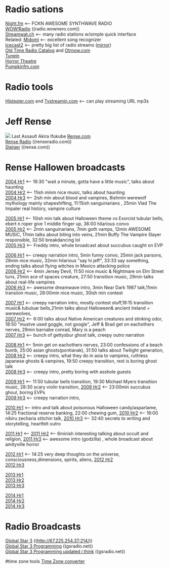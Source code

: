 # Radio sations
[Night.fm](https://nightride.fm/)  <-- FCKN AWESOME SYNTHWAVE RADIO  
[WOW!Radio](https://radio.wownero.com/) ((radio.wownero.com))  
[Streamwat.ch](http://streamwat.ch/radio/)  <-- many radio stations w/simple quick interface  
Related: [Midomi](https://www.midomi.com/)  <-- excellent song recognizer  
[Icecast2](http://167.88.153.133/)  <-- pretty big list of radio streams  ([mirror](http://dir.xiph.org/genres))  
[Old Time Radio Catalog](https://www.otrcat.com/)  and [Otrnow.com](https://otrnow.com/)  
[Tunein](https://tunein.com/)  
[Horror Theatre](http://www.horror-theatre.com/)  
[Pumpkinfm.com](https://pumpkinfm.com/)  

# Radio tools
[Hlstester.com](https://www.hlstester.com/) and [Tvstreamin.com](https://tvstreamin.com/stream-tester.html)   <-- can play streaming URL mp3s   

# Jeff Rense
<img src="https://www.renseradio.com/JR-2b.jpg">  Last Assault  Akira Ifukube
[Rense.com](https://rense.com/)  
[Rense Radio](https://www.renseradio.com/) ((renseradio.com))  
[Steiger](https://rense.com/steiger/steigerA.htm)  ((rense.com))  

# Rense Hallowen broadcasts
[2004 Hr1](http://mediaarchives.gsradio.net/rense/special/rense_Steiger_102904_hr1.mp3)  <-- 16:30 "wait a minute, gotta have a little music", talks about haunting  
[2004 Hr2](http://mediaarchives.gsradio.net/rense/special/rense_Steiger_102904_hr2.mp3)  <-- 11ish minm nice music, talks about haunting  
[2004 Hr3](http://mediaarchives.gsradio.net/rense/special/rense_Steiger_102904_hr3.mp3)  <-- 2ish min about blood and vampires, 8ishmin werewolf mythology mainly shapeshifting, 11:15ish sanguinarians , 25min Vlad The Impaler real history, vampire culture  

[2005 Hr1](http://mediaarchives.gsradio.net/rense/special/rense_Steiger_102805_hr1.mp3)  <-- 10ish min talk about Halloween theme vs Exorcist tubular bells, ebert n roper give 1 middle finger up, 36:00 hilarious convo  
[2005 Hr2](http://mediaarchives.gsradio.net/rense/special/rense_Steiger_102805_hr2.mp3)  <-- 2min sanguinarians, 7min goth vamps, 12min AWESOME MUSIC, 17min talks about biting into veins, 21min Buffy The Vampire Slayer responsible, 32:50 breakdancing lol  
[2005 Hr3](http://mediaarchives.gsradio.net/rense/special/rense_Steiger_102805_hr3.mp3)  <-- Freddy intro, whole broadcast about succubus caught on EVP 

[2006 Hr1](http://mediaarchives.gsradio.net/rense/special/rense_Steiger_102706_hr1.mp3)  <-- creepy narration intro, 5min funny convo, 25min jack parsons, 28min nice music, 32min hilarious "say hi jeff", 33:33 say something, ending talks about flying witches in Mexico attacking police   
[2006 Hr2](http://mediaarchives.gsradio.net/rense/special/rense_Steiger_102706_hr2.mp3)  <-- 4min Jersey Devil, 11:50 nice music & Nightmare on Elm Street tuns, 21min ace of spaces creature, 27:50 transition music,  29min talks about real-life vampires  
[2006 Hr3](http://mediaarchives.gsradio.net/rense/special/rense_Steiger_102706_hr3.mp3)  <-- awesome dreamwave intro, 3min Near Dark 1987 talk,11min transiion music, 28:00min nice music,  30ish min contest

[2007 Hr1](http://mediaarchives.gsradio.net/rense/special/rense_Steiger_102607_hr1.mp3)  <-- creepy narration intro, mostly contest stuff,19:15 transition music& tubuluar bells,21min talks about Halloween& ancient Ireland = werewolves,   
[2007 Hr2](http://mediaarchives.gsradio.net/rense/special/rense_Steiger_102607_hr2.mp3)  <-- 6:00 talks about Native American creatures and stinking odor, 18:50 "mustve used goggle, not google", Jeff & Brad get on eachothers nerves, 29min barnabe conrad,  Mary is a peach  
[2007 Hr3](http://mediaarchives.gsradio.net/rense/special/rense_Steiger_102607_hr3.mp3)  <-- bunch of gettysbur ghost talk, creepy outro narration

[2008 Hr1](http://mediaarchives.gsradio.net/rense/special/rense_Steiger_102408_hr1.mp3)  <-- 5min get on eachothers nerves, 23:00 confessions of a beach bumb, 25:00 asian ghosts(pontianak), 31:50 talks about Twilight generation,  
[2008 Hr2](http://mediaarchives.gsradio.net/rense/special/rense_Steiger_102408_hr2.mp3)  <-- creepy intro, what they do in asia to vampires, ruthless japanese ghosts & vampires,  19:50 creepy transition, rest is boring ghost talk  
[2008 Hr3](http://mediaarchives.gsradio.net/rense/special/rense_Steiger_102408_hr3.mp3)  <-- creepy intro, pretty boring with asshole guests  

[2009 Hr1](http://mediaarchives.gsradio.net/rense/special/rense_Steiger_103009_hr1.mp3)  <-- 11:50 tubular bells transition, 19:30 Michael Myers transition music, 28:30 scary violin transition, 
[2009 Hr2](http://mediaarchives.gsradio.net/rense/special/rense_Steiger_103009_hr2.mp3)  <-- 23:00min succubus ghoul,  boring EVPs  
[2009 Hr3](http://mediaarchives.gsradio.net/rense/special/rense_Steiger_103009_hr3.mp3)  <-- creepy narration intro,  

[2010 Hr1](http://mediaarchives.gsradio.net/rense/special/rense_Steiger_102910_hr1.mp3)  <-- intro and talk about poisonous Halloween candy/aspartame, 14:25 fractional reserve banking, 22:00 chewing gum, 
[2010 Hr2](http://mediaarchives.gsradio.net/rense/special/rense_Steiger_102910_hr2.mp3)  <-- 16:00 nibiru zecharia stitchin talk, 
[2010 Hr3](http://mediaarchives.gsradio.net/rense/special/rense_Steiger_102910_hr3.mp3)  <-- 32:40 secrets  to writing and storytelling, heartfelt outro 

[2011 Hr1](http://mediaarchives.gsradio.net/rense/special/rense_Steiger_102811_hr1.mp3)  <-- 
[2011 Hr2](http://mediaarchives.gsradio.net/rense/special/rense_Steiger_102811_hr2.mp3)  <-- 6minish interesting talking about occult and religion, 
[2011 Hr3](http://mediaarchives.gsradio.net/rense/special/rense_Steiger_102811_hr3.mp3)  <-- awesome intro (godzilla)  , whole broadcast about amityville horror

[2012 Hr1](http://mediaarchives.gsradio.net/rense/special/rense_Steiger_103112_hr1.mp3)  <-- 14:25 very deep thoughts on the universe, consciousness,dimensions, spirits, aliens, 
[2012 Hr2](http://mediaarchives.gsradio.net/rense/special/rense_Steiger_103112_hr2.mp3)  
[2012 Hr3](http://mediaarchives.gsradio.net/rense/special/rense_Steiger_103112_hr3.mp3)  

[2013 Hr1](http://mediaarchives.gsradio.net/rense/special/rense_Steiger_103113_hr1.mp3)  
[2013 Hr2](http://mediaarchives.gsradio.net/rense/special/rense_Steiger_103113_hr2.mp3)  
[2013 Hr3](http://mediaarchives.gsradio.net/rense/special/rense_Steiger_103113_hr3.mp3)  

[2014 Hr1](http://mediaarchives.gsradio.net/rense/special/rense_Steiger_103014_hr1.mp3)  
[2014 Hr2](http://mediaarchives.gsradio.net/rense/special/rense_Steiger_103014_hr2.mp3)  
[2014 Hr3](http://mediaarchives.gsradio.net/rense/special/rense_Steiger_103014_hr3.mp3)  

# Radio Broadcasts
[Global Star 3](http://67.225.254.37:2146/index.html?sid=1) ((http://67.225.254.37:214/))  
[Global Star 3 Programming](http://www.gsradio.net/schedule/star-3.htm) ((gsradio.net))  
[Global Star 3 Programming updated i think](http://www.gsradio.net/help/m-f-star-3.htm) ((gsradio.net))  


#time zone tools
[Time Zone converter](https://24timezones.com/difference/mst/est)  